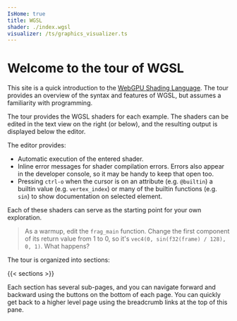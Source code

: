 ```yaml
---
IsHome: true
title: WGSL
shader: ./index.wgsl
visualizer: /ts/graphics_visualizer.ts
---
```


# Welcome to the tour of WGSL

This site is a quick introduction to the [WebGPU Shading
Language](https://w3.org/TR/WGSL). The tour provides an overview
of the syntax and features of WGSL, but assumes a familiarity with
programming.

The tour provides the WGSL shaders for each example. The shaders can be
edited in the text view on the right (or below), and the resulting output is displayed
below the editor.

The editor provides:
* Automatic execution of the entered shader.
* Inline error messages for shader compilation errors.
  Errors also appear in the developer console, so it may be handy
  to keep that open too.
* Pressing `ctrl-o` when the cursor is on an attribute (e.g. `@builtin`)
  a builtin value (e.g. `vertex_index`) or many of the builtin functions
  (e.g. `sin`) to show documentation on selected element.

Each of these shaders can serve as the starting point for your own
exploration.

> As a warmup, edit the `frag_main` function. Change the first component of its
> return value from 1 to 0, so it's `vec4(0, sin(f32(frame) / 128), 0, 1)`.
> What happens?

The tour is organized into sections:

{{< sections >}}

Each section has several sub-pages, and you can navigate forward
and backward using the buttons on the bottom of each page.
You can quickly get back to a higher level page using the breadcrumb
links at the top of this pane.
